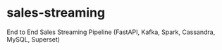 # sales-streaming
End to End Sales Streaming Pipeline (FastAPI, Kafka, Spark, Cassandra, MySQL, Superset)
